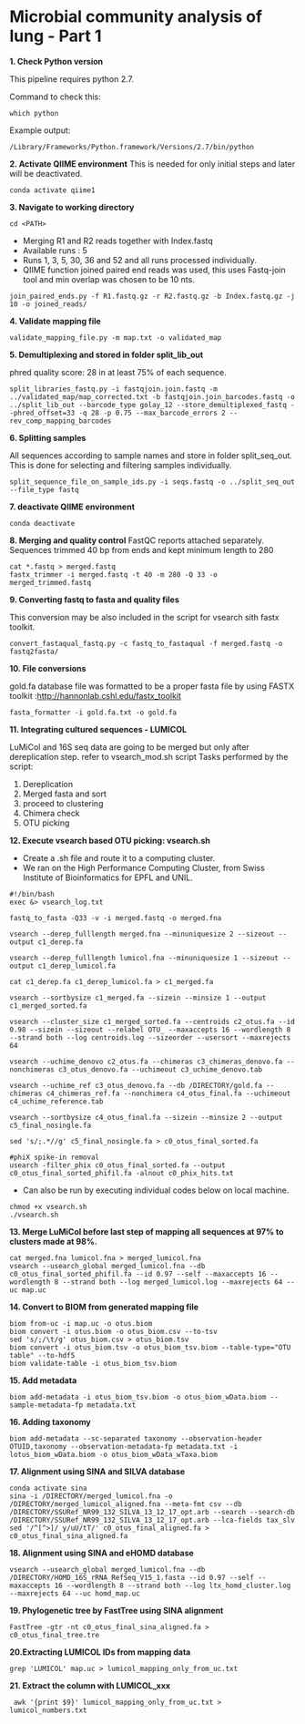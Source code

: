 # Microbial community analysis of lung - Part 1

**1. Check Python version**

This pipeline requires python 2.7.

Command to check this:
```
which python
```
Example output: 
```
/Library/Frameworks/Python.framework/Versions/2.7/bin/python
```
**2. Activate QIIME environment**
This is needed for only initial steps and later will be deactivated.
```
conda activate qiime1
```
**3. Navigate to working directory**
```
cd <PATH>
```

* Merging R1 and R2 reads together with Index.fastq
* Available runs : 5 
* Runs 1, 3, 5, 30, 36 and 52 and all runs processed individually.
* QIIME function joined paired end reads was used, this uses Fastq-join tool and min overlap was chosen to be 10 nts. 

```
join_paired_ends.py -f R1.fastq.gz -r R2.fastq.gz -b Index.fastq.gz -j 10 -o joined_reads/
```

**4. Validate mapping file**
```
validate_mapping_file.py -m map.txt -o validated_map
```
**5. Demultiplexing and stored in folder split_lib_out**

phred quality score: 28 in at least 75% of each sequence.
```
split_libraries_fastq.py -i fastqjoin.join.fastq -m ../validated_map/map_corrected.txt -b fastqjoin.join_barcodes.fastq -o ../split_lib_out --barcode_type golay_12 --store_demultiplexed_fastq --phred_offset=33 -q 28 -p 0.75 --max_barcode_errors 2 --rev_comp_mapping_barcodes
```
**6. Splitting samples**

All sequences according to sample names and store in folder split_seq_out. This is done for selecting and filtering samples individually.

```
split_sequence_file_on_sample_ids.py -i seqs.fastq -o ../split_seq_out  --file_type fastq
```
**7. deactivate QIIME environment**
```
conda deactivate
```
**8. Merging and quality control**
FastQC reports attached separately. Sequences trimmed 40 bp from ends and kept minimum length to 280

```
cat *.fastq > merged.fastq
fastx_trimmer -i merged.fastq -t 40 -m 280 -Q 33 -o merged_trimmed.fastq
```

**9. Converting fastq to fasta and quality files**

This conversion may be also included in the script for vsearch sith fastx toolkit.

```
convert_fastaqual_fastq.py -c fastq_to_fastaqual -f merged.fastq -o fastq2fasta/ 
```
**10. File conversions**

gold.fa database file was formatted to be a proper fasta file by using FASTX toolkit :http://hannonlab.cshl.edu/fastx_toolkit

```
fasta_formatter -i gold.fa.txt -o gold.fa
```

**11. Integrating cultured sequences - LUMICOL**

LuMiCol and 16S seq data are going to be merged but only after dereplication step. refer to vsearch_mod.sh script
Tasks performed by the script:
1. Dereplication
2. Merged fasta and sort
3. proceed to clustering
4. Chimera check
5. OTU picking



**12. Execute vsearch based OTU picking: vsearch.sh**

* Create a .sh file and route it to a computing cluster.
* We ran on the High Performance Computing Cluster, from Swiss Institute of Bioinformatics for EPFL and UNIL. 

```
#!/bin/bash
exec &> vsearch_log.txt

fastq_to_fasta -Q33 -v -i merged.fastq -o merged.fna 

vsearch --derep_fulllength merged.fna --minuniquesize 2 --sizeout --output c1_derep.fa 

vsearch --derep_fulllength lumicol.fna --minuniquesize 1 --sizeout --output c1_derep_lumicol.fa

cat c1_derep.fa c1_derep_lumicol.fa > c1_merged.fa

vsearch --sortbysize c1_merged.fa --sizein --minsize 1 --output c1_merged_sorted.fa

vsearch --cluster_size c1_merged_sorted.fa --centroids c2_otus.fa --id 0.98 --sizein --sizeout --relabel OTU_ --maxaccepts 16 --wordlength 8 --strand both --log centroids.log --sizeorder --usersort --maxrejects 64

vsearch --uchime_denovo c2_otus.fa --chimeras c3_chimeras_denovo.fa --nonchimeras c3_otus_denovo.fa --uchimeout c3_uchime_denovo.tab

vsearch --uchime_ref c3_otus_denovo.fa --db /DIRECTORY/gold.fa --chimeras c4_chimeras_ref.fa --nonchimera c4_otus_final.fa --uchimeout c4_uchime_reference.tab

vsearch --sortbysize c4_otus_final.fa --sizein --minsize 2 --output c5_final_nosingle.fa

sed 's/;.*//g' c5_final_nosingle.fa > c0_otus_final_sorted.fa

#phiX spike-in removal
usearch -filter_phix c0_otus_final_sorted.fa --output c0_otus_final_sorted_phifil.fa -alnout c0_phix_hits.txt
```

* Can also be run by executing individual codes below on local machine.

```
chmod +x vsearch.sh 
./vsearch.sh 
```

**13. Merge LuMiCol before last step of mapping all sequences at 97% to clusters made at 98%.**
```
cat merged.fna lumicol.fna > merged_lumicol.fna
vsearch --usearch_global merged_lumicol.fna --db c0_otus_final_sorted_phifil.fa --id 0.97 --self --maxaccepts 16 --wordlength 8 --strand both --log merged_lumicol.log --maxrejects 64 --uc map.uc
```

**14. Convert to BIOM from generated mapping file**
```
biom from-uc -i map.uc -o otus.biom
biom convert -i otus.biom -o otus_biom.csv --to-tsv
sed 's/;/\t/g' otus_biom.csv > otus_biom.tsv
biom convert -i otus_biom.tsv -o otus_biom_tsv.biom --table-type="OTU table" --to-hdf5
biom validate-table -i otus_biom_tsv.biom 
```
**15. Add metadata**
```
biom add-metadata -i otus_biom_tsv.biom -o otus_biom_wData.biom --sample-metadata-fp metadata.txt 
```
**16. Adding taxonomy**
```
biom add-metadata --sc-separated taxonomy --observation-header OTUID,taxonomy --observation-metadata-fp metadata.txt -i lotus_biom_wData.biom -o otus_biom_wData_wTaxa.biom
```

**17. Alignment using SINA and SILVA database**
```
conda activate sina
sina -i /DIRECTORY/merged_lumicol.fna -o /DIRECTORY/merged_lumicol_aligned.fna --meta-fmt csv --db /DIRECTORY/SSURef_NR99_132_SILVA_13_12_17_opt.arb --search --search-db /DIRECTORY/SSURef_NR99_132_SILVA_13_12_17_opt.arb --lca-fields tax_slv
sed '/^[^>]/ y/uU/tT/' c0_otus_final_aligned.fa > c0_otus_final_sina_aligned.fa

```
**18. Alignment using SINA and eHOMD database**
```
vsearch --usearch_global merged_lumicol.fna --db /DIRECTORY/HOMD_16S_rRNA_RefSeq_V15_1.fasta --id 0.97 --self --maxaccepts 16 --wordlength 8 --strand both --log ltx_homd_cluster.log --maxrejects 64 --uc homd_map.uc
```

**19. Phylogenetic tree by FastTree using SINA alignment**
```
FastTree -gtr -nt c0_otus_final_sina_aligned.fa > c0_otus_final_tree.tre
```

**20.Extracting LUMICOL IDs from mapping data**
```
grep 'LUMICOL' map.uc > lumicol_mapping_only_from_uc.txt 
```
**21. Extract the column with LUMICOL_xxx**  
```
 awk '{print $9}' lumicol_mapping_only_from_uc.txt > lumicol_numbers.txt
```


